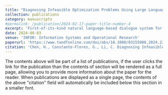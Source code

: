 ```yaml
---
title: "Diagnosing Infeasible Optimization Problems Using Large Language Models"
collection: publications
category: manuscripts
#permalink: /publication/2024-02-17-paper-title-number-4
excerpt: 'First-of-its-kind natural language-based dialogue system for diagnosing infeasible optimization problems using LLM'
date: 2024-08-03
venue: 'INFOR: Information Systems and Operational Research'
paperurl: 'https://www.tandfonline.com/doi/abs/10.1080/03155986.2024.2385189'
citation: 'Chen, H., Constante-Flores, G., Li, C. Diagnosing Infeasible Optimization Problems Using Large Language Models. INFOR: Information Systems and Operational Research, 1–15. (2024).'
---
```


The contents above will be part of a list of publications, if the user clicks the link for the publication than the contents of section will be rendered as a full page, allowing you to provide more information about the paper for the reader. When publications are displayed as a single page, the contents of the above "citation" field will automatically be included below this section in a smaller font.
